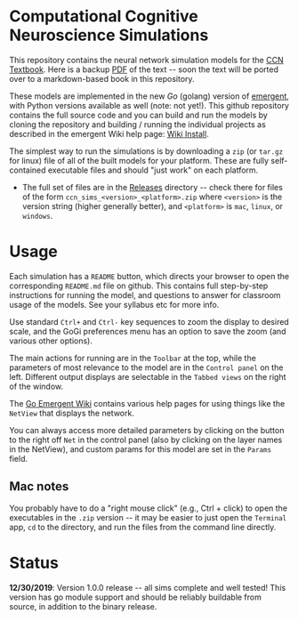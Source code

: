 # Computational Cognitive Neuroscience Simulations

This repository contains the neural network simulation models for the [CCN Textbook](https://grey.colorado.edu/CompCogNeuro/index.php/CCNBook/Main).  Here is a backup [PDF](https://github.com/CompCogNeuro/sims/blob/master/ccnbook_12_16_2016.pdf) of the text -- soon the text will be ported over to a markdown-based book in this repository.

These models are implemented in the new *Go* (golang) version of [emergent](https://github.com/emer/emergent), with Python versions available as well (note: not yet!).  This github repository contains the full source code and you can build and run the models by cloning the repository and building / running the individual projects as described in the emergent Wiki help page: [Wiki Install](https://github.com/emer/emergent/wiki/Install).

The simplest way to run the simulations is by downloading a `zip` (or `tar.gz` for linux) file of all of the built models for your platform.  These are fully self-contained executable files and should "just work" on each platform.

* The full set of files are in the [Releases](https://github.com/CompCogNeuro/sims/releases) directory -- check there for files of the form `ccn_sims_<version>_<platform>.zip` where `<version>` is the version string (higher generally better), and `<platform>` is `mac`, `linux`, or `windows`.

# Usage

Each simulation has a `README` button, which directs your browser to open the corresponding `README.md` file on github.  This contains full step-by-step instructions for running the model, and questions to answer for classroom usage of the models.  See your syllabus etc for more info.

Use standard `Ctrl+` and `Ctrl-` key sequences to zoom the display to desired scale, and the GoGi preferences menu has an option to save the zoom (and various other options).

The main actions for running are in the `Toolbar` at the top, while the parameters of most relevance to the model are in the `Control panel` on the left.  Different output displays are selectable in the `Tabbed views` on the right of the window.

The [Go Emergent Wiki](https://github.com/emer/emergent/wiki/Home) contains various help pages for using things like the `NetView` that displays the network.

You can always access more detailed parameters by clicking on the button to the right off `Net` in the control panel (also by clicking on the layer names in the NetView), and custom params for this model are set in the `Params` field.

## Mac notes

You probably have to do a "right mouse click" (e.g., Ctrl + click) to open the executables in the `.zip` version -- it may be easier to just open the `Terminal` app, `cd` to the directory, and run the files from the command line directly.

# Status

**12/30/2019**: Version 1.0.0 release -- all sims complete and well tested!  This version has go module support and should be reliably buildable from source, in addition to the binary release.


